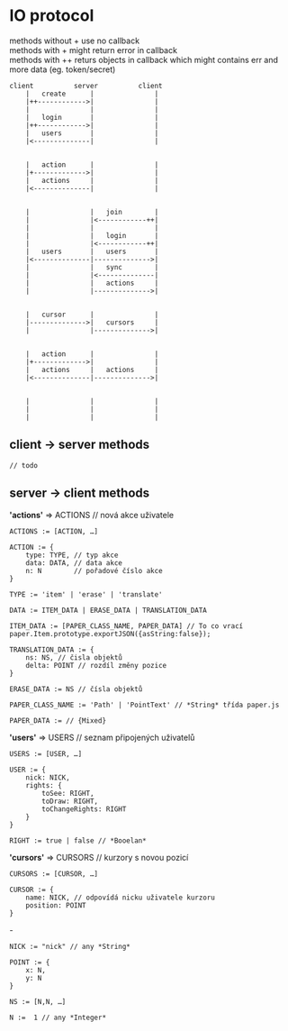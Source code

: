 # IO protocol

methods without + use no callback  
methods with + might return error in callback  
methods with ++ returs objects in callback  which might contains err and more data (eg. token/secret)

	client			server			client
		|	create		|				|
		|++------------>|				|
		|				|				|
		|	login		|				|
		|++------------>|				|
		|	users		|				|
		|<--------------|				|


		|	action		|				|
		|+------------->|				|
		|	actions		|				|
		|<--------------|				|


		|				|	join		|
		|				|<------------++|
		|				|				|
		|				|	login		|
		|				|<------------++|
		|	users		|	users		|
		|<--------------|-------------->|
		|				|	sync		|
		|				|<--------------|
		|				|	actions		|
		|				|-------------->|


		|	cursor		|				|
		|-------------->|	cursors		|
		|				|-------------->|
		

		|	action		|				|
		|+------------->|				|
		|	actions		|	actions		|
		|<--------------|-------------->|


		|				|				|
		|				|				|
		|				|				|





## client -> server methods

	// todo

## server -> client methods

**'actions'** => ACTIONS // nová akce uživatele

	ACTIONS := [ACTION, …]

	ACTION := {
		type: TYPE,	// typ akce
		data: DATA,	// data akce
		n: N		// pořadové číslo akce
	}

	TYPE := 'item' | 'erase' | 'translate'

	DATA := ITEM_DATA | ERASE_DATA | TRANSLATION_DATA

	ITEM_DATA := [PAPER_CLASS_NAME, PAPER_DATA] // To co vrací paper.Item.prototype.exportJSON({asString:false});

	TRANSLATION_DATA := {
		ns: NS, // čisla objektů
		delta: POINT // rozdíl změny pozice 
	}

	ERASE_DATA := NS // čísla objektů

	PAPER_CLASS_NAME := 'Path' | 'PointText' // *String* třída paper.js

	PAPER_DATA := // {Mixed}


**'users'** => USERS // seznam připojených uživatelů

	USERS := [USER, …]

	USER :=	{
		nick: NICK,
		rights: {
			toSee: RIGHT,
			toDraw: RIGHT,
			toChangeRights: RIGHT
		}
	}

	RIGHT := true | false // *Booelan*


**'cursors'** => CURSORS // kurzory s novou pozicí

	CURSORS := [CURSOR, …]

	CURSOR := {
		name: NICK, // odpovídá nicku uživatele kurzoru
		position: POINT
	}


*-*

	NICK := "nick" // any *String*

	POINT := {
		x: N,
		y: N
	}

	NS := [N,N, …]

	N :=  1 // any *Integer*

